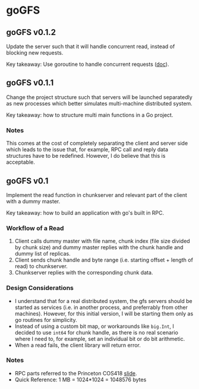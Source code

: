 # goGFS

## goGFS v0.1.2

Update the server such that it will handle concurrent read, instead of blocking new requests.

Key takeaway: Use goroutine to handle concurrent requests ([doc](https://pkg.go.dev/net/rpc#NewClient)).

## goGFS v0.1.1

Change the project structure such that servers will be launched separatedly as new processes 
which better simulates multi-machine distributed system.

Key takeaway: how to structure multi main functions in a Go project.

### Notes

This comes at the cost of completely separating the client and server side which leads to the issue that, 
for example, RPC call and reply data structures have to be redefined.
However, I do believe that this is acceptable. 

## goGFS v0.1

Implement the read function in chunkserver and relevant part of the client with a dummy master.

Key takeaway: how to build an application with go's built in RPC.

### Workflow of a Read

1. Client calls dummy master with file name, chunk index (file size divided by chunk size) 
and dummy master replies with the chunk handle and dummy list of replicas.
2. Client sends chunk handle and byte range (i.e. starting offset + length of read) to chunkserver.
3. Chunkserver replies with the corresponding chunk data.

### Design Considerations

* I understand that for a real distributed system, the gfs servers should be started as services 
(i.e. in another process, and preferrably from other machines). 
However, for this initial version, I will be starting them only as go routines for simplicity.
* Instead of using a custom bit map, or workarounds like `big.Int`, I decided to use `int64` for chunk handle, 
as there is no real scenario where I need to, for example, set an individual bit or do bit arithmetic.
* When a read fails, the client library will return error.

### Notes

* RPC parts referred to the Princeton COS418 [slide](https://www.cs.princeton.edu/courses/archive/spring21/cos418/docs/precept3_rpcs_in_go.pdf).
* Quick Reference: 1 MB = 1024*1024 = 1048576 bytes